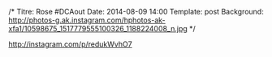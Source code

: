 /* 
Titre: Rose #DCAout
Date: 2014-08-09 14:00
Template: post
Background: http://photos-g.ak.instagram.com/hphotos-ak-xfa1/10598675_1517779555100326_1188224008_n.jpg
*/

http://instagram.com/p/redukWvhO7
